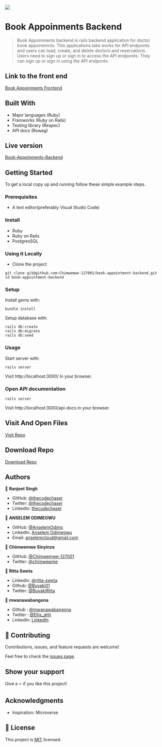![](https://img.shields.io/badge/thecodechaser-blueviolet)

# Book Appoinments Backend

> Book Appoinments backend is rails backend application for doctor book appoinemnts. This applications take works for API endpoints and users can load, create, and delete doctors and reservations. Users need to sign up or sign in to access the API endponits. They can sign up or sign in using the API endponts.

## Link to the front end

[Book Appoinments Frontend](https://github.com/Chimwemwe-127001/book-appointment-frontend)

## Built With

- Major languages (Ruby)
- Framworks (Ruby on Rails)
- Testing library (Respec)
- API docs (Rswag)

## Live version

[Book-Appoinments-Backend](https://book-appointments-backend.herokuapp.com/)

## Getting Started

To get a local copy up and running follow these simple example steps.

### Prerequisites
- A text editor(preferably Visual Studio Code)

### Install
- Ruby
- Ruby on Rails
- PostgresSQL

### Using it Locally

- Clone the project
```
git clone git@github.com:Chimwemwe-127001/book-appointment-backend.git
cd book-appointment-backend
```

### Setup

Install gems with:

```
bundle install
```

Setup database with:

```
rails db:create
rails db:migrate
rails db:seed
```

### Usage

Start server with:

```
rails server
```

Visit http://localhost:3000/ in your browser.

### Open API documentation

```
rails server
```

Visit http://localhost:3000/api-docs in your browser.

## Visit And Open Files

[Visit Repo](https://github.com/Chimwemwe-127001/book-appointment-backend)

## Download Repo

[Download Repo](https://github.com/Chimwemwe-127001/book-appointment-backend/archive/refs/heads/main.zip)


## Authors

👤 **Ranjeet Singh**

- GitHub: [@thecodechaser](https://github.com/thecodechaser)
- Twitter: [@thecodechaser](https://twitter.com/thecodechaser)
- LinkedIn: [thecodechaser](https://linkedin.com/in/thecodechaser)

👤 **ANSELEM ODIMEGWU**

- GitHub: [@AnselemOdims](https://github.com/AnselemOdims)
- LinkedIn: [Anselem Odimegwu](https://www.linkedin.com/in/anselem-odimegwu/)
- Email: anselemcloud@gmail.com

👤 **Chimwemwe Sinyinza**

- GitHub: [@Chimwemwe-127001](https://github.com/Chimwemwe-127001)
- Twitter: [@chimwewme](https://twitter.com/chimwewme)

👤 **Ritta Sweta**

- Linkedin: [@ritta-sweta](https://www.linkedin.com/in/ritta-sweta/)
- Github: [@Buyaki01](https://github.com/Buyaki01)
- Twitter: [@BuyakiRitta](https://twitter.com/BuyakiRitta)

👤 **mwanawabangona**

- Github : [@mwanawabangona](https://github.com/mwanawabangona)
- Twitter : [@Ellis_ahh](https://twitter.com/Ellis_ahh)
- LinkedIn: [LinkedIn](https://www.linkedin.com/in/ellis-ngona)

## 🤝 Contributing

Contributions, issues, and feature requests are welcome!

Feel free to check the [issues page](https://github.com/Chimwemwe-127001/book-appointment-backend/issues).

## Show your support

Give a ⭐️ if you like this project!

## Acknowledgments

- Inspiration: Microverse

## 📝 License

This project is [MIT](./LICENSE.md) licensed.
